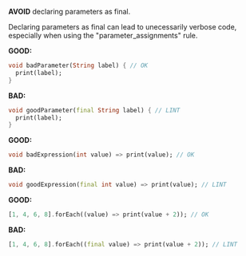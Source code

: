 
**AVOID** declaring parameters as final.

Declaring parameters as final can lead to unecessarily verbose code, especially
when using the "parameter_assignments" rule.

**GOOD:**
```dart
void badParameter(String label) { // OK
  print(label);
}
```

**BAD:**
```dart
void goodParameter(final String label) { // LINT
  print(label);
}
```

**GOOD:**
```dart
void badExpression(int value) => print(value); // OK
```

**BAD:**
```dart
void goodExpression(final int value) => print(value); // LINT
```

**GOOD:**
```dart
[1, 4, 6, 8].forEach((value) => print(value + 2)); // OK
```

**BAD:**
```dart
[1, 4, 6, 8].forEach((final value) => print(value + 2)); // LINT
```

